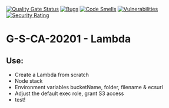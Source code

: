 [![Quality Gate Status](https://sonarcloud.io/api/project_badges/measure?project=vittico_g-s-ca20201-lambda&metric=alert_status)](https://sonarcloud.io/dashboard?id=vittico_g-s-ca20201-lambda)
[![Bugs](https://sonarcloud.io/api/project_badges/measure?project=vittico_g-s-ca20201-lambda&metric=bugs)](https://sonarcloud.io/dashboard?id=vittico_g-s-ca20201-lambda)
[![Code Smells](https://sonarcloud.io/api/project_badges/measure?project=vittico_g-s-ca20201-lambda&metric=code_smells)](https://sonarcloud.io/dashboard?id=vittico_g-s-ca20201-lambda)
[![Vulnerabilities](https://sonarcloud.io/api/project_badges/measure?project=vittico_g-s-ca20201-lambda&metric=vulnerabilities)](https://sonarcloud.io/dashboard?id=vittico_g-s-ca20201-lambda)
[![Security Rating](https://sonarcloud.io/api/project_badges/measure?project=vittico_g-s-ca20201-lambda&metric=security_rating)](https://sonarcloud.io/dashboard?id=vittico_g-s-ca20201-lambda)

# G-S-CA-20201 - Lambda
## Use:
* Create a Lambda from scratch
* Node stack
* Environment variables bucketName, folder, filename & ecsurl
* Adjust the default exec role, grant S3 access
* test!

